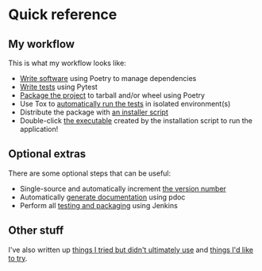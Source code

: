 # Quick reference

## My workflow

This is what my workflow looks like:

- [Write software](dev.md) using Poetry to manage dependencies
- [Write tests](write-tests.md) using Pytest
- [Package the project](package.md) to tarball and/or wheel using Poetry
- Use Tox to [automatically run the tests](run-tests.md) in isolated environment(s)
- Distribute the package with [an installer script](install.md)
- Double-click [the executable](install.md) created by the installation script to run the application!

## Optional extras
There are some optional steps that can be useful:

- Single-source and automatically increment [the version number](versions.md)
- Automatically [generate documentation](docs.md) using pdoc
- Perform all [testing and packaging](jenkins.md) using Jenkins

## Other stuff

I've also written up [things I tried but didn't ultimately use](others.md) and [things I'd like to try](future.md).